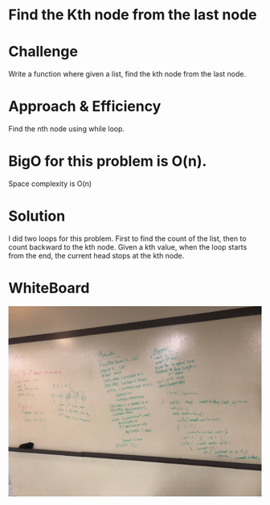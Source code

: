 
# Find the Kth node from the last node

# Challenge
Write a function where given a list, find the kth node from the last node.

# Approach & Efficiency
Find the nth node using while loop. 

# BigO for this problem is O(n).
Space complexity is O(n)

# Solution
I did two loops for this problem. First to find the count of the list, then to count backward to the kth node. Given a kth value, when the loop starts from the end, the current head stops at the kth node. 


# WhiteBoard
![whiteboard kthnode](/Assets/KthNode.jpg)
